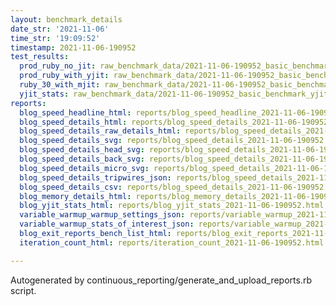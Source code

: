 ```yaml
---
layout: benchmark_details
date_str: '2021-11-06'
time_str: '19:09:52'
timestamp: 2021-11-06-190952
test_results:
  prod_ruby_no_jit: raw_benchmark_data/2021-11-06-190952_basic_benchmark_prod_ruby_no_jit.json
  prod_ruby_with_yjit: raw_benchmark_data/2021-11-06-190952_basic_benchmark_prod_ruby_with_yjit.json
  ruby_30_with_mjit: raw_benchmark_data/2021-11-06-190952_basic_benchmark_ruby_30_with_mjit.json
  yjit_stats: raw_benchmark_data/2021-11-06-190952_basic_benchmark_yjit_stats.json
reports:
  blog_speed_headline_html: reports/blog_speed_headline_2021-11-06-190952.html
  blog_speed_details_html: reports/blog_speed_details_2021-11-06-190952.html
  blog_speed_details_raw_details_html: reports/blog_speed_details_2021-11-06-190952.raw_details.html
  blog_speed_details_svg: reports/blog_speed_details_2021-11-06-190952.svg
  blog_speed_details_head_svg: reports/blog_speed_details_2021-11-06-190952.head.svg
  blog_speed_details_back_svg: reports/blog_speed_details_2021-11-06-190952.back.svg
  blog_speed_details_micro_svg: reports/blog_speed_details_2021-11-06-190952.micro.svg
  blog_speed_details_tripwires_json: reports/blog_speed_details_2021-11-06-190952.tripwires.json
  blog_speed_details_csv: reports/blog_speed_details_2021-11-06-190952.csv
  blog_memory_details_html: reports/blog_memory_details_2021-11-06-190952.html
  blog_yjit_stats_html: reports/blog_yjit_stats_2021-11-06-190952.html
  variable_warmup_warmup_settings_json: reports/variable_warmup_2021-11-06-190952.warmup_settings.json
  variable_warmup_stats_of_interest_json: reports/variable_warmup_2021-11-06-190952.stats_of_interest.json
  blog_exit_reports_bench_list_html: reports/blog_exit_reports_2021-11-06-190952.bench_list.html
  iteration_count_html: reports/iteration_count_2021-11-06-190952.html

---
```

Autogenerated by continuous_reporting/generate_and_upload_reports.rb script.
